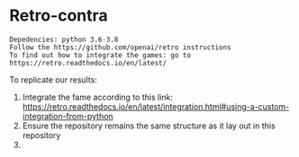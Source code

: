 # Retro-contra
```
Depedencies: python 3.6-3.8
Follow the https://github.com/openai/retro instructions
To find out how to integrate the games: go to https://retro.readthedocs.io/en/latest/
```
To replicate our results:
1. Integrate the fame according to this link:
 https://retro.readthedocs.io/en/latest/integration.html#using-a-custom-integration-from-python
2. Ensure the repository remains the same structure as it lay out in this repository
3.
